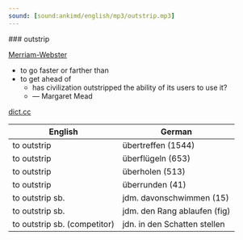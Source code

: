 ```yaml
---
sound: [sound:ankimd/english/mp3/outstrip.mp3]
---
```


\### outstrip

[Merriam-Webster](https://www.merriam-webster.com/dictionary/outstrip)

- to go faster or farther than
- to get ahead of
    - has civilization outstripped the ability of its users to use it?
    - — Margaret Mead

[dict.cc](https://www.dict.cc/outstrip)

| English        | German       |
| -------------- | ------------ |
| to outstrip | übertreffen (1544) |
| to outstrip | überflügeln (653) |
| to outstrip | überholen (513) |
| to outstrip | überrunden (41) |
| to outstrip sb. | jdm. davonschwimmen (15) |
| to outstrip sb. | jdm. den Rang ablaufen (fig) |
| to outstrip sb. (competitor) | jdn. in den Schatten stellen |
